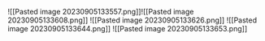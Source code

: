 ![[Pasted image 20230905133557.png]]![[Pasted image 20230905133608.png]]
![[Pasted image 20230905133626.png]]
![[Pasted image 20230905133644.png]]
![[Pasted image 20230905133653.png]]